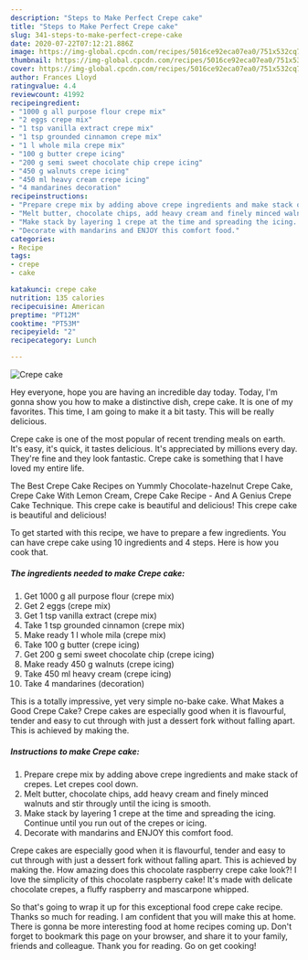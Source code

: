 ```yaml
---
description: "Steps to Make Perfect Crepe cake"
title: "Steps to Make Perfect Crepe cake"
slug: 341-steps-to-make-perfect-crepe-cake
date: 2020-07-22T07:12:21.886Z
image: https://img-global.cpcdn.com/recipes/5016ce92eca07ea0/751x532cq70/crepe-cake-recipe-main-photo.jpg
thumbnail: https://img-global.cpcdn.com/recipes/5016ce92eca07ea0/751x532cq70/crepe-cake-recipe-main-photo.jpg
cover: https://img-global.cpcdn.com/recipes/5016ce92eca07ea0/751x532cq70/crepe-cake-recipe-main-photo.jpg
author: Frances Lloyd
ratingvalue: 4.4
reviewcount: 41992
recipeingredient:
- "1000 g all purpose flour crepe mix"
- "2 eggs crepe mix"
- "1 tsp vanilla extract crepe mix"
- "1 tsp grounded cinnamon crepe mix"
- "1 l whole mila crepe mix"
- "100 g butter crepe icing"
- "200 g semi sweet chocolate chip crepe icing"
- "450 g walnuts crepe icing"
- "450 ml heavy cream crepe icing"
- "4 mandarines decoration"
recipeinstructions:
- "Prepare crepe mix by adding above crepe ingredients and make stack of crepes. Let crepes cool down."
- "Melt butter, chocolate chips, add heavy cream and finely minced walnuts and stir througly until the icing is smooth."
- "Make stack by layering 1 crepe at the time and spreading the icing. Continue until you run out of the crepes or icing."
- "Decorate with mandarins and ENJOY this comfort food."
categories:
- Recipe
tags:
- crepe
- cake

katakunci: crepe cake 
nutrition: 135 calories
recipecuisine: American
preptime: "PT12M"
cooktime: "PT53M"
recipeyield: "2"
recipecategory: Lunch

---
```



![Crepe cake](https://img-global.cpcdn.com/recipes/5016ce92eca07ea0/751x532cq70/crepe-cake-recipe-main-photo.jpg)

Hey everyone, hope you are having an incredible day today. Today, I'm gonna show you how to make a distinctive dish, crepe cake. It is one of my favorites. This time, I am going to make it a bit tasty. This will be really delicious.

Crepe cake is one of the most popular of recent trending meals on earth. It's easy, it's quick, it tastes delicious. It's appreciated by millions every day. They're fine and they look fantastic. Crepe cake is something that I have loved my entire life.

The Best Crepe Cake Recipes on Yummly Chocolate-hazelnut Crepe Cake, Crepe Cake With Lemon Cream, Crepe Cake Recipe - And A Genius Crepe Cake Technique. This crepe cake is beautiful and delicious! This crepe cake is beautiful and delicious!


To get started with this recipe, we have to prepare a few ingredients. You can have crepe cake using 10 ingredients and 4 steps. Here is how you cook that.

<!--inarticleads1-->

##### The ingredients needed to make Crepe cake:

1. Get 1000 g all purpose flour (crepe mix)
1. Get 2 eggs (crepe mix)
1. Get 1 tsp vanilla extract (crepe mix)
1. Take 1 tsp grounded cinnamon (crepe mix)
1. Make ready 1 l whole mila (crepe mix)
1. Take 100 g butter (crepe icing)
1. Get 200 g semi sweet chocolate chip (crepe icing)
1. Make ready 450 g walnuts (crepe icing)
1. Take 450 ml heavy cream (crepe icing)
1. Take 4 mandarines (decoration)


This is a totally impressive, yet very simple no-bake cake. What Makes a Good Crepe Cake? Crepe cakes are especially good when it is flavourful, tender and easy to cut through with just a dessert fork without falling apart. This is achieved by making the. 

<!--inarticleads2-->

##### Instructions to make Crepe cake:

1. Prepare crepe mix by adding above crepe ingredients and make stack of crepes. Let crepes cool down.
1. Melt butter, chocolate chips, add heavy cream and finely minced walnuts and stir througly until the icing is smooth.
1. Make stack by layering 1 crepe at the time and spreading the icing. Continue until you run out of the crepes or icing.
1. Decorate with mandarins and ENJOY this comfort food.


Crepe cakes are especially good when it is flavourful, tender and easy to cut through with just a dessert fork without falling apart. This is achieved by making the. How amazing does this chocolate raspberry crepe cake look?! I love the simplicity of this chocolate raspberry cake! It&#39;s made with delicate chocolate crepes, a fluffy raspberry and mascarpone whipped. 

So that's going to wrap it up for this exceptional food crepe cake recipe. Thanks so much for reading. I am confident that you will make this at home. There is gonna be more interesting food at home recipes coming up. Don't forget to bookmark this page on your browser, and share it to your family, friends and colleague. Thank you for reading. Go on get cooking!
